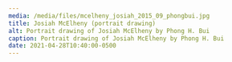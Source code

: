 ```yaml
---
media: /media/files/mcelheny_josiah_2015_09_phongbui.jpg
title: Josiah McElheny (portrait drawing)
alt: Portrait drawing of Josiah McElheny by Phong H. Bui
caption: Portrait drawing of Josiah McElheny by Phong H. Bui
date: 2021-04-28T10:40:00-0500
---
```

